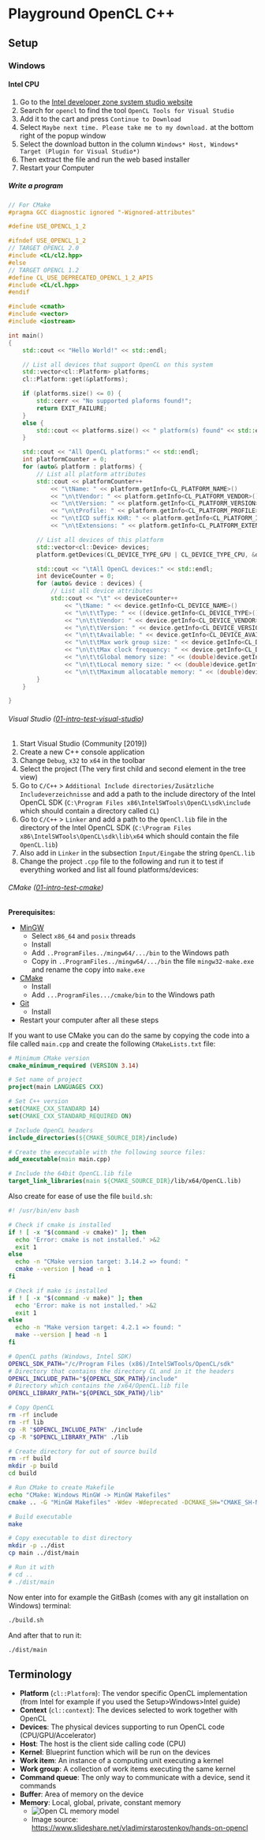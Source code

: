 # Playground OpenCL C++

## Setup

### Windows

#### Intel CPU

1. Go to the [Intel developer zone system studio website](https://dynamicinstaller.intel.com/system-studio/)
2. Search for `opencl` to find the tool `OpenCL Tools for Visual Studio`
3. Add it to the cart and press `Continue to Download`
4. Select `Maybe next time. Please take me to my download.` at the bottom right of the popup window
5. Select the download button in the column `Windows* Host, Windows* Target (Plugin for Visual Studio*)`
6. Then extract the file and run the web based installer
7. Restart your Computer

##### Write a program

```cpp
// For CMake
#pragma GCC diagnostic ignored "-Wignored-attributes"

#define USE_OPENCL_1_2

#ifndef USE_OPENCL_1_2
// TARGET OPENCL 2.0
#include <CL/cl2.hpp>
#else
// TARGET OPENCL 1.2
#define CL_USE_DEPRECATED_OPENCL_1_2_APIS
#include <CL/cl.hpp>
#endif

#include <cmath>
#include <vector>
#include <iostream>

int main()
{
	std::cout << "Hello World!" << std::endl;

	// List all devices that support OpenCL on this system
	std::vector<cl::Platform> platforms;
	cl::Platform::get(&platforms);

	if (platforms.size() <= 0) {
		std::cerr << "No supported plaforms found!";
		return EXIT_FAILURE;
	}
	else {
		std::cout << platforms.size() << " platform(s) found" << std::endl;
	}

	std::cout << "All OpenCL platforms:" << std::endl;
	int platformCounter = 0;
	for (auto& platform : platforms) {
		// List all platform attributes
		std::cout << platformCounter++
			<< "\tName: " << platform.getInfo<CL_PLATFORM_NAME>()
			<< "\n\tVendor: " << platform.getInfo<CL_PLATFORM_VENDOR>()
			<< "\n\tVersion: " << platform.getInfo<CL_PLATFORM_VERSION>()
			<< "\n\tProfile: " << platform.getInfo<CL_PLATFORM_PROFILE>()
			<< "\n\tICD suffix KHR: " << platform.getInfo<CL_PLATFORM_ICD_SUFFIX_KHR>()
			<< "\n\tExtensions: " << platform.getInfo<CL_PLATFORM_EXTENSIONS>() << std::endl;

		// List all devices of this platform
		std::vector<cl::Device> devices;
		platform.getDevices(CL_DEVICE_TYPE_GPU | CL_DEVICE_TYPE_CPU, &devices);

		std::cout << "\tAll OpenCL devices:" << std::endl;
		int deviceCounter = 0;
		for (auto& device : devices) {
			// List all device attributes
			std::cout << "\t" << deviceCounter++
				<< "\tName: " << device.getInfo<CL_DEVICE_NAME>()
				<< "\n\t\tType: " << ((device.getInfo<CL_DEVICE_TYPE>() == CL_DEVICE_TYPE_GPU) ? "GPU" : "CPU")
				<< "\n\t\tVendor: " << device.getInfo<CL_DEVICE_VENDOR>()
				<< "\n\t\tVersion: " << device.getInfo<CL_DEVICE_VERSION>()
				<< "\n\t\tAvailable: " << device.getInfo<CL_DEVICE_AVAILABLE>()
				<< "\n\t\tMax work group size: " << device.getInfo<CL_DEVICE_MAX_WORK_GROUP_SIZE>()
				<< "\n\t\tMax clock frequency: " << device.getInfo<CL_DEVICE_MAX_CLOCK_FREQUENCY>()
				<< "\n\t\tGlobal memory size: " << (double)device.getInfo<CL_DEVICE_GLOBAL_MEM_SIZE>() / pow(2, 30) << "GB"
				<< "\n\t\tLocal memory size: " << (double)device.getInfo<CL_DEVICE_LOCAL_MEM_SIZE>() / pow(2, 10) << "KB"
				<< "\n\t\tMaximum allocatable memory: " << (double)device.getInfo<CL_DEVICE_MAX_MEM_ALLOC_SIZE>() / pow(2, 30) << "GB" << std::endl;
		}
	}

}
```

###### Visual Studio ([01-intro-test-visual-studio](01-intro-test-visual-studio/))

1. Start Visual Studio (Community [2019])
2. Create a new C++ console application
3. Change `Debug`, `x32` to `x64` in the toolbar
4. Select the project (The very first child and second element in the tree view)
5. Go to `C/C++` > `Additional Include directories/Zusätzliche Includeverzeichnisse` and add a path to the include directory of the Intel OpenCL SDK (`C:\Program Files x86\IntelSWTools\OpenCL\sdk\include` which should contain a directory called `CL`)
6. Go to `C/C++` > `Linker` and add a path to the `OpenCl.lib` file in the directory of the Intel OpenCL SDK (`C:\Program Files x86\IntelSWTools\OpenCL\sdk\lib\x64` which should contain the file `OpenCL.lib`)
7. Also add in `Linker` in the subsection `Input/Eingabe` the string `OpenCL.lib`
8. Change the project `.cpp` file to the following and run it to test if everything worked and list all found platforms/devices:

###### CMake ([01-intro-test-cmake](01-intro-test-cmake/))

**Prerequisites:**

- [MinGW](https://sourceforge.net/projects/mingw-w64/files/latest/download)
  - Select `x86_64` and `posix` threads
  - Install
  - Add `..ProgramFiles../mingw64/.../bin` to the Windows path
  - Copy in `..ProgramFiles../mingw64/.../bin` the file `mingw32-make.exe` and rename the copy into `make.exe`
- [CMake](https://cmake.org/download/)
  - Install
  - Add `...ProgramFiles.../cmake/bin` to the Windows path
- [Git](https://git-scm.com/downloads)
  - Install
- Restart your computer after all these steps

If you want to use CMake you can do the same by copying the code into a file called `main.cpp` and create the following `CMakeLists.txt` file:

```cmake
# Minimum CMake version
cmake_minimum_required (VERSION 3.14)

# Set name of project
project(main LANGUAGES CXX)

# Set C++ version
set(CMAKE_CXX_STANDARD 14)
set(CMAKE_CXX_STANDARD_REQUIRED ON)

# Include OpenCL headers
include_directories(${CMAKE_SOURCE_DIR}/include)

# Create the executable with the following source files:
add_executable(main main.cpp)

# Include the 64bit OpenCL.lib file
target_link_libraries(main ${CMAKE_SOURCE_DIR}/lib/x64/OpenCL.lib)
```

Also create for ease of use the file `build.sh`:

```sh
#! /usr/bin/env bash

# Check if cmake is installed
if ! [ -x "$(command -v cmake)" ]; then
  echo 'Error: cmake is not installed.' >&2
  exit 1
else
  echo -n "CMake version target: 3.14.2 => found: "
  cmake --version | head -n 1
fi

# Check if make is installed
if ! [ -x "$(command -v make)" ]; then
  echo 'Error: make is not installed.' >&2
  exit 1
else
  echo -n "Make version target: 4.2.1 => found: "
  make --version | head -n 1
fi

# OpenCL paths (Windows, Intel SDK)
OPENCL_SDK_PATH="/c/Program Files (x86)/IntelSWTools/OpenCL/sdk"
# Directory that contains the directory CL and in it the headers
OPENCL_INCLUDE_PATH="${OPENCL_SDK_PATH}/include"
# Directory which contains the /x64/OpenCL.lib file
OPENCL_LIBRARY_PATH="${OPENCL_SDK_PATH}/lib"

# Copy OpenCL
rm -rf include
rm -rf lib
cp -R "$OPENCL_INCLUDE_PATH" ./include
cp -R "$OPENCL_LIBRARY_PATH" ./lib

# Create directory for out of source build
rm -rf build
mkdir -p build
cd build

# Run CMake to create Makefile
echo "CMake: Windows MinGW -> MinGW Makefiles"
cmake .. -G "MinGW Makefiles" -Wdev -Wdeprecated -DCMAKE_SH="CMAKE_SH-NOTFOUND" -DCMAKE_BUILD_TYPE=Release

# Build executable
make

# Copy executable to dist directory
mkdir -p ../dist
cp main ../dist/main

# Run it with
# cd ..
# ./dist/main
```

Now enter into for example the GitBash (comes with any git installation on Windows) terminal:

```sh
./build.sh
```

And after that to run it:

```sh
./dist/main
```

## Terminology

- **Platform** (`cl::Platform`): The vendor specific OpenCL implementation (from Intel for example if you used the Setup>Windows>Intel guide)
-  **Context** (`cl::context`): The devices selected to work together with OpenCL
- **Devices**: The physical devices supporting to run OpenCL code (CPU/GPU/Accelerator)
- **Host**: The host is the client side calling code (CPU)
- **Kernel**: Blueprint function which will be run on the devices
- **Work item**: An instance of a computing unit executing a kernel
- **Work group**: A collection of work items executing the same kernel
- **Command queue**: The only way to communicate with a device, send it commands
- **Buffer**: Area of memory on the device
- **Memory**: Local, global, private, constant memory
  - ![Open CL memory model](hands-on-opencl-33-1024.jpg)
  - Image source: https://www.slideshare.net/vladimirstarostenkov/hands-on-opencl
